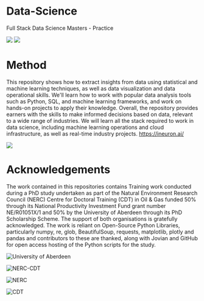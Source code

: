 # Data-Science
Full Stack Data Science Masters - Practice

![](https://i.imgur.com/qlJoqSZ.png)
![](https://i.imgur.com/gi1t9us.jpg)

# Method
This repository shows how to extract insights from data using statistical and machine learning techniques, as well as data visualization and data operational skills. We'll learn how to work with popular data analysis tools such as Python, SQL, and machine learning frameworks, and work on hands-on projects to apply their knowledge. Overall, the repository provides earners with the skills to make informed decisions based on data, relevant to a wide range of industries. We will learn all the stack required to work in data science, including machine learning operations and cloud infrastructure, as well as real-time industry projects. https://ineuron.ai/

![](https://ineuron.ai/images/ineuron-logo.png)


Acknowledgements 
=================
The work contained in this repositories contains Training work conducted during a PhD study undertaken as part of the Natural Environment Research Council (NERC) Centre for Doctoral Training (CDT) in Oil & Gas funded 50% through its National Productivity Investment Fund grant number NE/R01051X/1 and 50% by the University of Aberdeen through its PhD Scholarship Scheme. The support of both organisations is gratefully acknowledged. The work is reliant on Open-Source Python Libraries, particularly numpy, re, glob, BeautifulSoup, requests, matplotlib, plotly and pandas and contributors to these are thanked, along with Jovian and GitHub for open access hosting of the Python scripts for the study.

![University of Aberdeen](https://pbs.twimg.com/profile_images/1572172791801061377/UPSWmPyN_400x400.jpg)

![NERC-CDT](https://nerc-cdt-oil-and-gas.ac.uk/wp-content/uploads/news/2015-news-NERC-funding.jpg)

![NERC](https://auracdt.hull.ac.uk/wp-content/uploads/2019/11/UKRI_NER_Council-Logo_Horiz-RGB.png)

![CDT](https://i.imgur.com/QDOhcN3.png)
